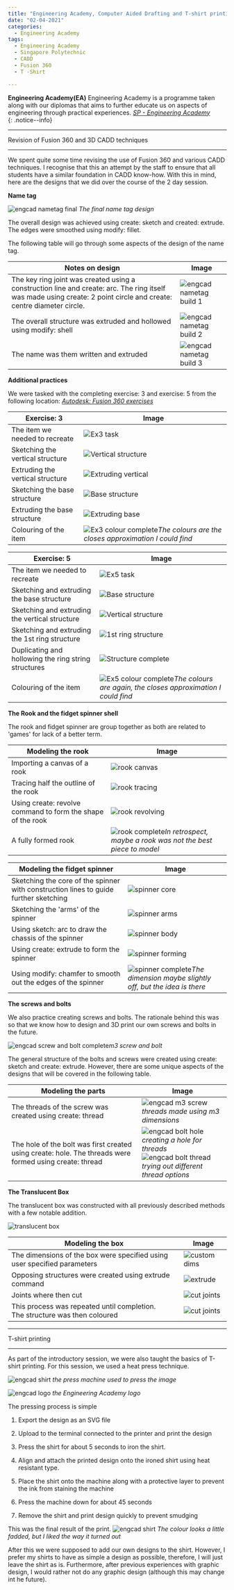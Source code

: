 ```yaml
---
title: "Engineering Academy, Computer Aided Drafting and T-shirt printing"
date: "02-04-2021"
categories:
  - Engineering Academy
tags:
  - Engineering Academy
  - Singapore Polytechnic
  - CADD
  - Fusion 360
  - T -Shirt

---
```


**Engineering Academy(EA)** Engineering Academy is a programme taken along with our diplomas that aims to further educate us on aspects of engineering through practical experiences. 
<cite><a href="https://www.sp.edu.sg/engineering-cluster/engineering-academy">SP - Engineering Academy</a></cite>  
{: .notice--info}

***

Revision of Fusion 360 and 3D CADD techniques

***

We spent quite some time revising the use of Fusion 360 and various CADD techniques. I recognise that this an attempt by the staff to ensure that all students have a similar foundation in CADD know-how. With this in mind, here are the designs that we did over the course of the 2 day session.

<strong>Name tag</strong>

![engcad nametag final](/assets/images/2021-03-29-engcad-cadd-shirt/EA_nametag.png)
<em>The final name tag design</em>

The overall design was achieved using create: sketch and created: extrude. The edges were smoothed using modify: fillet.

The following table will go through some aspects of the design of the name tag.

| Notes on design | Image |
| ----------- | ----------- |
|The key ring joint was created using a construction line and create: arc. The ring itself was made using create: 2 point circle and create: centre diameter circle. |![engcad nametag build 1](/assets/images/2021-03-29-engcad-cadd-shirt/EA_nametag_build1.png)|
|The overall structure was extruded and hollowed using modify: shell|![engcad nametag build 2](/assets/images/2021-03-29-engcad-cadd-shirt/EA_nametag_build2.png)|
|The name was them written and extruded|![engcad nametag build 3](/assets/images/2021-03-29-engcad-cadd-shirt/EA_nametag_build3.png)|

<strong>Additional practices</strong>

We were tasked with the completing exercise: 3 and exercise: 5 from the following location: <cite><a href="https://en.calameo.com/read/004987257fab6b0564037">Autodesk: Fusion 360 exercises</a></cite>  

| Exercise: 3 | Image |
| ----------- | ----------- |
| The item we needed to recreate| ![Ex3 task](/assets/images/2021-03-29-engcad-cadd-shirt/EA_ex3-task.png)|
| Sketching the vertical structure| ![Vertical structure](/assets/images/2021-03-29-engcad-cadd-shirt/EA_ex3-1.png)|
| Extruding the vertical structure| ![Extruding vertical](/assets/images/2021-03-29-engcad-cadd-shirt/EA_ex3-2.png)|
| Sketching the base structure| ![Base structure](/assets/images/2021-03-29-engcad-cadd-shirt/EA_ex3-3.png)|
| Extruding the base structure| ![Extruding base](/assets/images/2021-03-29-engcad-cadd-shirt/EA_ex3-4.png)|
| Colouring of the item| ![Ex3 colour complete](/assets/images/2021-03-29-engcad-cadd-shirt/EA_ex3-fin.png)<em>The colours are the closes approximation I could find</em>|

| Exercise: 5 | Image |
| ----------- | ----------- |
| The item we needed to recreate| ![Ex5 task](/assets/images/2021-03-29-engcad-cadd-shirt/EA_ex5-task.png)|
| Sketching and extruding the base structure| ![Base structure](/assets/images/2021-03-29-engcad-cadd-shirt/EA_ex5-1.png)|
| Sketching and extruding the vertical structure| ![Vertical structure](/assets/images/2021-03-29-engcad-cadd-shirt/EA_ex5-2.png)|
| Sketching and extruding the 1st ring structure| ![1st ring structure](/assets/images/2021-03-29-engcad-cadd-shirt/EA_ex5-3.png)|
| Duplicating and hollowing the ring string structures| ![Structure complete](/assets/images/2021-03-29-engcad-cadd-shirt/EA_ex5-4.png)|
| Colouring of the item| ![Ex5 colour complete](/assets/images/2021-03-29-engcad-cadd-shirt/EA_ex5-fin.png)<em>The colours are again, the closes approximation I could find</em>|

<strong>The Rook and the fidget spinner shell</strong>

The rook and fidget spinner are group together as both are related to 'games' for lack of a better term.

| Modeling the rook | Image |
| ----------- | ----------- |
| Importing a canvas of a rook| ![rook canvas](/assets/images/2021-03-29-engcad-cadd-shirt/EA_rook1.png)|
| Tracing half the outline of the rook| ![rook tracing](/assets/images/2021-03-29-engcad-cadd-shirt/EA_rook2.png)|
| Using create: revolve command to form the shape of the rook| ![rook revolving](/assets/images/2021-03-29-engcad-cadd-shirt/EA_rook3.png)|
| A fully formed rook| ![rook complete](/assets/images/2021-03-29-engcad-cadd-shirt/EA_rook_final.png)<em>In retrospect, maybe a rook was not the best piece to model</em>|

| Modeling the fidget spinner | Image |
| ----------- | ----------- |
| Sketching the core of the spinner with construction lines to guide further sketching| ![spinner core](/assets/images/2021-03-29-engcad-cadd-shirt/EA_fidget1.png)|
| Sketching the 'arms' of the spinner| ![spinner arms](/assets/images/2021-03-29-engcad-cadd-shirt/EA_fidget2.png)|
| Using sketch: arc to draw the chassis of the spinner| ![spinner body](/assets/images/2021-03-29-engcad-cadd-shirt/EA_fidget3.png)|
| Using create: extrude to form the spinner| ![spinner forming](/assets/images/2021-03-29-engcad-cadd-shirt/EA_fidget4.png)|
| Using modify: chamfer to smooth out the edges of the spinner| ![spinner complete](/assets/images/2021-03-29-engcad-cadd-shirt/EA_fidget_fin.png)<em>The dimension maybe slightly off, but the idea is there</em>|

<strong>The screws and bolts</strong>

We also practice creating screws and bolts. The rationale behind this was so that we know how to design and 3D print our own screws and bolts in the future.

![engcad screw and bolt complete](/assets/images/2021-03-29-engcad-cadd-shirt/EA_bolt_screw_complete.png)<em>m3 screw and bolt</em>

The general structure of the bolts and screws were created using create: sketch and create: extrude. However, there are some unique aspects of the designs that will be covered in the following table.

| Modeling the parts | Image |
| ----------- | ----------- |
| The threads of the screw was created using create: thread| ![engcad m3 screw](/assets/images/2021-03-29-engcad-cadd-shirt/EA_m3.png)<em>threads made using m3 dimensions</em>|
| The hole of the bolt was first created using create: hole. The threads were formed using create: thread| ![engcad bolt hole](/assets/images/2021-03-29-engcad-cadd-shirt/EA_bolt1.png)<em>creating a hole for threads</em> <br> ![engcad bolt thread](/assets/images/2021-03-29-engcad-cadd-shirt/EA_bolt2.png)<em>trying out different thread options</em>|

<strong>The Translucent Box</strong>

The translucent box was constructed with all previously described methods with a few notable addition.

![translucent box](/assets/images/2021-03-29-engcad-cadd-shirt/EA_LaserBox_fin.png)

| Modeling the box | Image |
| ----------- | ----------- |
| The dimensions of the box were specified using user specified parameters | ![custom dims](/assets/images/2021-03-29-engcad-cadd-shirt/EA_LaserBox_dim.png)|
| Opposing structures were created using extrude command | ![extrude](/assets/images/2021-03-29-engcad-cadd-shirt/EA_LaserBox_extrude.png)|
| Joints where then cut | ![cut joints](/assets/images/2021-03-29-engcad-cadd-shirt/EA_LaserBox_cut.png)|
| This process was repeated until completion.<br> The structure was then coloured| ![cut joints](/assets/images/2021-03-29-engcad-cadd-shirt/EA_LaserBox_fin2.png)|

***

T-shirt printing

***
As part of the introductory session, we were also taught the basics of T-shirt printing. For this session, we used a heat press technique.

![engcad shirt](/assets/images/2021-03-29-engcad-cadd-shirt/shirt-machine.jpeg)
<em>the press machine used to press the image</em>

![engcad logo](/assets/images/2021-03-29-engcad-cadd-shirt/EA_logo.png)
<em>the Engineering Academy logo</em>

The pressing process is simple

1. Export the design as an SVG file

2. Upload to the terminal connected to the printer and print the design

3. Press the shirt for about 5 seconds to iron the shirt.

4. Align and attach the printed design onto the ironed shirt using heat resistant type.

5. Place the shirt onto the machine along with a protective layer to prevent the ink from staining the machine

6. Press the machine down for about 45 seconds

7. Remove the shirt and print design quickly to prevent smudging

This was the final result of the print.
![engcad shirt](/assets/images/2021-03-29-engcad-cadd-shirt/Engcad-shirt.png)
<em>The colour looks a little fadded, but I liked the way it turned out</em>

After this we were supposed to add our own designs to the shirt. However, I prefer my shirts to have as simple a design as possible, therefore, I will just leave the shirt as is. Furthermore, after previous experiences with graphic design, I would rather not do any graphic design (although this may change int he future).




